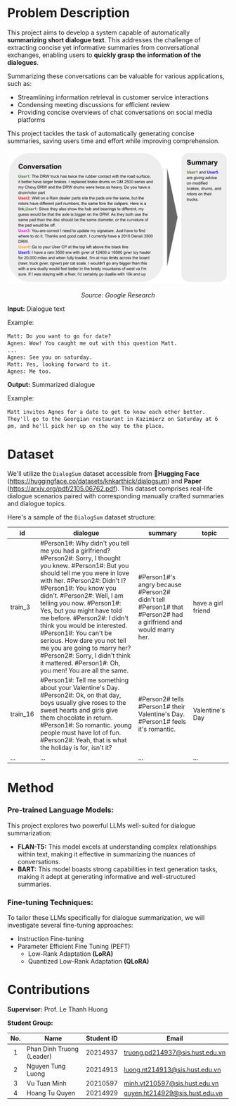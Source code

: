 # Problem Description

This project aims to develop a system capable of automatically **summarizing short dialogue text**. This addresses the challenge of extracting concise yet informative summaries from conversational exchanges, enabling users to **quickly grasp the information of the dialogues**.

Summarizing these conversations can be valuable for various applications, such as:
- Streamlining information retrieval in customer service interactions
- Condensing meeting discussions for efficient review
- Providing concise overviews of chat conversations on social media platforms

This project tackles the task of automatically generating concise summaries, saving users time and effort while improving comprehension.

![](assets/image2.png)

<p style="text-align: center;"><i>Source: Google Research</i></p>

**Input:** Dialogue text

Example: 
```
Matt: Do you want to go for date? 
Agnes: Wow! You caught me out with this question Matt. 
...
Agnes: See you on saturday. 
Matt: Yes, looking forward to it. 
Agnes: Me too.
```

**Output:** Summarized dialogue

Example: 
```
Matt invites Agnes for a date to get to know each other better. They'll go to the Georgian restaurant in Kazimierz on Saturday at 6 pm, and he'll pick her up on the way to the place.
```

# Dataset

We'll utilize the `DialogSum` dataset accessible from 🤗**Hugging Face** (https://huggingface.co/datasets/knkarthick/dialogsum) and **Paper** (https://arxiv.org/pdf/2105.06762.pdf). This dataset comprises real-life dialogue scenarios paired with corresponding manually crafted summaries and dialogue topics.

Here's a sample of the `DialogSum` dataset structure:


|id|dialogue|summary|topic|
|-|-|-|-|
|train_3|#Person1#: Why didn't you tell me you had a girlfriend? #Person2#: Sorry, I thought you knew. #Person1#: But you should tell me you were in love with her. #Person2#: Didn't I? #Person1#: You know you didn't. #Person2#: Well, I am telling you now. #Person1#: Yes, but you might have told me before. #Person2#: I didn't think you would be interested. #Person1#: You can't be serious. How dare you not tell me you are going to marry her? #Person2#: Sorry, I didn't think it mattered. #Person1#: Oh, you men! You are all the same.|#Person1#'s angry because #Person2# didn't tell #Person1# that #Person2# had a girlfriend and would marry her.|have a girl friend|
|train_16|#Person1#: Tell me something about your Valentine's Day. #Person2#: Ok, on that day, boys usually give roses to the sweet hearts and girls give them chocolate in return. #Person1#: So romantic. young people must have lot of fun. #Person2#: Yeah, that is what the holiday is for, isn't it?|#Person2# tells #Person1# their Valentine's Day. #Person1# feels it's romantic.|Valentine's Day|
|...|...|...|...|

# Method

### Pre-trained Language Models:

This project explores two powerful LLMs well-suited for dialogue summarization:

- **FLAN-T5:** This model excels at understanding complex relationships within text, making it effective in summarizing the nuances of conversations.
- **BART:** This model boasts strong capabilities in text generation tasks, making it adept at generating informative and well-structured summaries.

### Fine-tuning Techniques:

To tailor these LLMs specifically for dialogue summarization, we will investigate several fine-tuning approaches:

- Instruction Fine-tuning
- Parameter Efficient Fine Tuning (PEFT)
    + Low-Rank Adaptation **(LoRA)**
    + Quantized Low-Rank Adaptation **(QLoRA)**

# Contributions

**Supervisor:** Prof. Le Thanh Huong

**Student Group:**

|No.|Name|Student ID|Email|
|:-:|-|:-:|-|
|1|Phan Dinh Truong (Leader)|20214937|truong.pd214937@sis.hust.edu.vn|
|2|Nguyen Tung Luong|20214913|luong.nt214913@sis.hust.edu.vn|
|3|Vu Tuan Minh|20210597|minh.vt210597@sis.hust.edu.vn|
|4|Hoang Tu Quyen|20214929|quyen.ht214929@sis.hust.edu.vn|